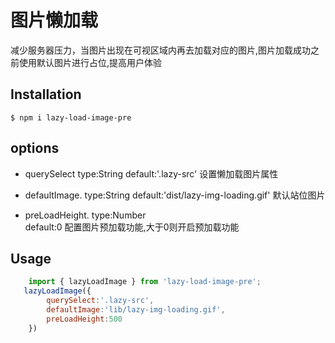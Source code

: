 # 图片懒加载
减少服务器压力，当图片出现在可视区域内再去加载对应的图片,图片加载成功之前使用默认图片进行占位,提高用户体验

## Installation

`$ npm i lazy-load-image-pre`

## options
* querySelect
    type:String 
    default:'.lazy-src'
    设置懒加载图片属性  
    
* defaultImage. 
    type:String 
    default:'dist/lazy-img-loading.gif'
    默认站位图片

* preLoadHeight. 
    type:Number   
    default:0
    配置图片预加载功能,大于0则开启预加载功能
    
## Usage
```javascript
    import { lazyLoadImage } from 'lazy-load-image-pre';
   lazyLoadImage({
        querySelect:'.lazy-src',
        defaultImage:'lib/lazy-img-loading.gif',
        preLoadHeight:500
    })

```
